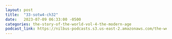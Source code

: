 ```yaml
---
layout: post
title:  "33-sotw4-ch32"
date:   2023-07-09 06:33:00 -0500
categories: the-story-of-the-world-vol-4-the-modern-age
podcast_link: https://nilbus-podcasts.s3.us-east-2.amazonaws.com/the-well-trained-mind/The%20Story%20of%20the%20World%20Vol.%204%20The%20Modern%20Age/33-sotw4-ch32.mp3
---
```

